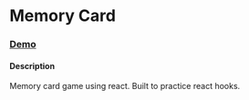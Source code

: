 # Memory Card

### [Demo](https://kengyn.github.io/memory-card/)

#### Description

Memory card game using react. Built to practice react hooks.
